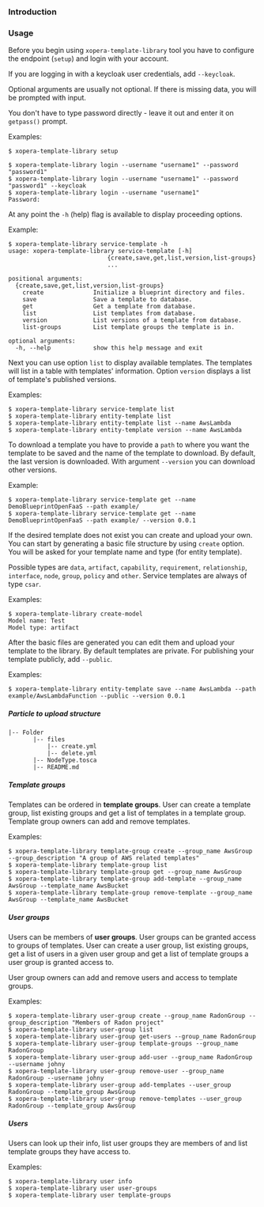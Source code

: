 ### Introduction

### Usage

Before you begin using `xopera-template-library` tool you have to configure the endpoint (`setup`) and login with your
account.

If you are logging in with a keycloak user credentials, add `--keycloak`.

Optional arguments are usually not optional. If there is missing data, you will be prompted with input.

You don't have to type password directly - leave it out and enter it on `getpass()` prompt.

Examples:
```
$ xopera-template-library setup

$ xopera-template-library login --username "username1" --password "password1"
$ xopera-template-library login --username "username1" --password "password1" --keycloak
$ xopera-template-library login --username "username1"
Password:
```
At any point the `-h` (help) flag is available to display proceeding options.

Example:

```
$ xopera-template-library service-template -h
usage: xopera-template-library service-template [-h]
                            {create,save,get,list,version,list-groups}
                            ...

positional arguments:
  {create,save,get,list,version,list-groups}
    create              Initialize a blueprint directory and files.
    save                Save a template to database.
    get                 Get a template from database.
    list                List templates from database.
    version             List versions of a template from database.
    list-groups         List template groups the template is in.

optional arguments:
  -h, --help            show this help message and exit
```

Next you can use option `list` to display available templates.
The templates will list in a table with templates' information.
Option `version` displays a list of template's published versions.

Examples:
```
$ xopera-template-library service-template list
$ xopera-template-library entity-template list
$ xopera-template-library entity-template list --name AwsLambda
$ xopera-template-library entity-template version --name AwsLambda
```

To download a template you have to provide a `path` to where you want the template to be saved and the name of the
template to download. By default, the last version is downloaded.
With argument `--version` you can download other versions.

Example:
```
$ xopera-template-library service-template get --name DemoBlueprintOpenFaaS --path example/
$ xopera-template-library service-template get --name DemoBlueprintOpenFaaS --path example/ --version 0.0.1
```


If the desired template does not exist you can create and upload your own.
You can start by generating a basic file structure by using `create` option.
You will be asked for your template name and type (for entity template).

Possible types are `data`, `artifact`, `capability`, `requirement`, `relationship`, `interface`, `node`, `group`,
`policy` and `other`. Service templates are always of type `csar`.

Examples:
```
$ xopera-template-library create-model
Model name: Test
Model type: artifact
```
After the basic files are generated you can edit them and upload your template to the library.
By default templates are private. For publishing your template publicly, add `--public`.

Examples:

```
$ xopera-template-library entity-template save --name AwsLambda --path example/AwsLambdaFunction --public --version 0.0.1
```

##### Particle to upload structure
 ```
|-- Folder
        |-- files
            |-- create.yml
            |-- delete.yml
        |-- NodeType.tosca
        |-- README.md
```
##### Template groups
Templates can be ordered in **template groups**. User can create a template group, list existing groups and get a list of
templates in a template group. Template group owners can add and remove templates.

Examples:
```
$ xopera-template-library template-group create --group_name AwsGroup --group_description "A group of AWS related templates"
$ xopera-template-library template-group list
$ xopera-template-library template-group get --group_name AwsGroup
$ xopera-template-library template-group add-template --group_name AwsGroup --template_name AwsBucket
$ xopera-template-library template-group remove-template --group_name AwsGroup --template_name AwsBucket
```

##### User groups
Users can be members of **user groups**. User groups can be granted access to groups of templates. User can create a
user group, list existing groups, get a list of users in a given user group and get a list of template groups a user
group is granted access to.

User group owners can add and remove users and access to template groups.

Examples:
```
$ xopera-template-library user-group create --group_name RadonGroup --group_description "Members of Radon project"
$ xopera-template-library user-group list
$ xopera-template-library user-group get-users --group_name RadonGroup
$ xopera-template-library user-group template-groups --group_name RadonGroup
$ xopera-template-library user-group add-user --group_name RadonGroup --username johny
$ xopera-template-library user-group remove-user --group_name RadonGroup --username johny
$ xopera-template-library user-group add-templates --user_group RadonGroup --template_group AwsGroup
$ xopera-template-library user-group remove-templates --user_group RadonGroup --template_group AwsGroup
```

##### Users
Users can look up their info, list user groups they are members of and list template groups they have access to.

Examples:
```
$ xopera-template-library user info
$ xopera-template-library user user-groups
$ xopera-template-library user template-groups
```